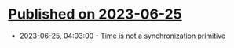 # [Published on 2023-06-25](index.md)

* [2023-06-25, 04:03:00](https://lobste.rs/s/b0e2nt/time_is_not_synchronization_primitive) - [Time is not a synchronization primitive](https://xeiaso.net/blog/nosleep)
